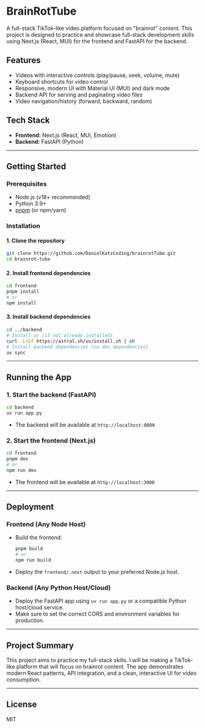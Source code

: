 # BrainRotTube

A full-stack TikTok-like video platform focused on "brainrot" content. This project is designed to practice and showcase full-stack development skills using Next.js (React, MUI) for the frontend and FastAPI for the backend.

## Features
- Videos with interactive controls (play/pause, seek, volume, mute)
- Keyboard shortcuts for video control
- Responsive, modern UI with Material UI (MUI) and dark mode
- Backend API for serving and paginating video files
- Video navigation/history (forward, backward, random)

## Tech Stack
- **Frontend:** Next.js (React, MUI, Emotion)
- **Backend:** FastAPI (Python)

---

## Getting Started

### Prerequisites
- Node.js (v18+ recommended)
- Python 3.9+
- [pnpm](https://pnpm.io/) (or npm/yarn)

### Installation

#### 1. Clone the repository
```sh
git clone https://github.com/DanielKatzCoding/brainrotTube.git
cd brainrot-tube
```

#### 2. Install frontend dependencies
```sh
cd frontend
pnpm install
# or
npm install
```

#### 3. Install backend dependencies
```sh
cd ../backend
# Install uv (if not already installed)
curl -LsSf https://astral.sh/uv/install.sh | sh
# Install backend dependencies (no dev dependencies)
uv sync
```

---

## Running the App

### 1. Start the backend (FastAPI)
```sh
cd backend
uv run app.py
```
- The backend will be available at `http://localhost:8000`

### 2. Start the frontend (Next.js)
```sh
cd frontend
pnpm dev
# or
npm run dev
```
- The frontend will be available at `http://localhost:3000`

---

## Deployment

### Frontend (Any Node Host)
- Build the frontend:
  ```sh
  pnpm build
  # or
  npm run build
  ```
- Deploy the `frontend/.next` output to your preferred Node.js host.

### Backend (Any Python Host/Cloud)
- Deploy the FastAPI app using `uv run app.py` or a compatible Python host/cloud service.
- Make sure to set the correct CORS and environment variables for production.

---

## Project Summary
This project aims to practice my full-stack skills. I will be making a TikTok-like platform that will focus on brainrot content. The app demonstrates modern React patterns, API integration, and a clean, interactive UI for video consumption.

---

## License
MIT

